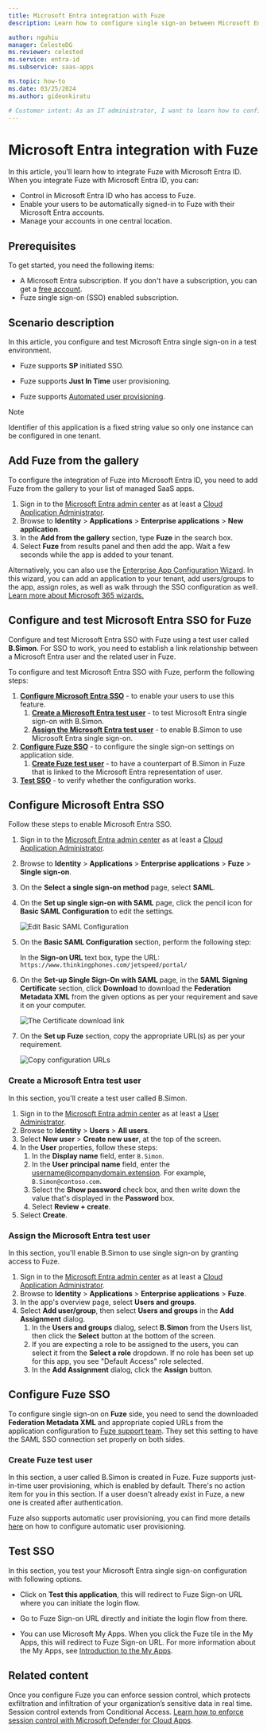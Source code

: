 ```yaml
---
title: Microsoft Entra integration with Fuze
description: Learn how to configure single sign-on between Microsoft Entra ID and Fuze.

author: nguhiu
manager: CelesteDG
ms.reviewer: celested
ms.service: entra-id
ms.subservice: saas-apps

ms.topic: how-to
ms.date: 03/25/2024
ms.author: gideonkiratu

# Customer intent: As an IT administrator, I want to learn how to configure single sign-on between Microsoft Entra ID and Fuze so that I can control who has access to Fuze, enable automatic sign-in with Microsoft Entra accounts, and manage my accounts in one central location.
---
```

# Microsoft Entra integration with Fuze

In this article,  you'll learn how to integrate Fuze with Microsoft Entra ID. When you integrate Fuze with Microsoft Entra ID, you can:

* Control in Microsoft Entra ID who has access to Fuze.
* Enable your users to be automatically signed-in to Fuze with their Microsoft Entra accounts.
* Manage your accounts in one central location.

## Prerequisites

To get started, you need the following items:

* A Microsoft Entra subscription. If you don't have a subscription, you can get a [free account](https://azure.microsoft.com/free/).
* Fuze single sign-on (SSO) enabled subscription.

## Scenario description

In this article,  you configure and test Microsoft Entra single sign-on in a test environment.

* Fuze supports **SP** initiated SSO.

* Fuze supports **Just In Time** user provisioning.

* Fuze supports [Automated user provisioning](fuze-provisioning-tutorial.md).

> [!NOTE]
> Identifier of this application is a fixed string value so only one instance can be configured in one tenant.

## Add Fuze from the gallery

To configure the integration of Fuze into Microsoft Entra ID, you need to add Fuze from the gallery to your list of managed SaaS apps.

1. Sign in to the [Microsoft Entra admin center](https://entra.microsoft.com) as at least a [Cloud Application Administrator](~/identity/role-based-access-control/permissions-reference.md#cloud-application-administrator).
1. Browse to **Identity** > **Applications** > **Enterprise applications** > **New application**.
1. In the **Add from the gallery** section, type **Fuze** in the search box.
1. Select **Fuze** from results panel and then add the app. Wait a few seconds while the app is added to your tenant.

 Alternatively, you can also use the [Enterprise App Configuration Wizard](https://portal.office.com/AdminPortal/home?Q=Docs#/azureadappintegration). In this wizard, you can add an application to your tenant, add users/groups to the app, assign roles, as well as walk through the SSO configuration as well. [Learn more about Microsoft 365 wizards.](/microsoft-365/admin/misc/azure-ad-setup-guides)

<a name='configure-and-test-azure-ad-sso-for-fuze'></a>

## Configure and test Microsoft Entra SSO for Fuze

Configure and test Microsoft Entra SSO with Fuze using a test user called **B.Simon**. For SSO to work, you need to establish a link relationship between a Microsoft Entra user and the related user in Fuze.

To configure and test Microsoft Entra SSO with Fuze, perform the following steps:

1. **[Configure Microsoft Entra SSO](#configure-azure-ad-sso)** - to enable your users to use this feature.
    1. **[Create a Microsoft Entra test user](#create-an-azure-ad-test-user)** - to test Microsoft Entra single sign-on with B.Simon.
    1. **[Assign the Microsoft Entra test user](#assign-the-azure-ad-test-user)** - to enable B.Simon to use Microsoft Entra single sign-on.
1. **[Configure Fuze SSO](#configure-fuze-sso)** - to configure the single sign-on settings on application side.
    1. **[Create Fuze test user](#create-fuze-test-user)** - to have a counterpart of B.Simon in Fuze that is linked to the Microsoft Entra representation of user.
1. **[Test SSO](#test-sso)** - to verify whether the configuration works.

<a name='configure-azure-ad-sso'></a>

## Configure Microsoft Entra SSO

Follow these steps to enable Microsoft Entra SSO.

1. Sign in to the [Microsoft Entra admin center](https://entra.microsoft.com) as at least a [Cloud Application Administrator](~/identity/role-based-access-control/permissions-reference.md#cloud-application-administrator).
1. Browse to **Identity** > **Applications** > **Enterprise applications** > **Fuze** > **Single sign-on**.
1. On the **Select a single sign-on method** page, select **SAML**.
1. On the **Set up single sign-on with SAML** page, click the pencil icon for **Basic SAML Configuration** to edit the settings.

   ![Edit Basic SAML Configuration](common/edit-urls.png)

1. On the **Basic SAML Configuration** section, perform the following step:

    In the **Sign-on URL** text box, type the URL:
    `https://www.thinkingphones.com/jetspeed/portal/`

1. On the **Set-up Single Sign-On with SAML** page, in the **SAML Signing Certificate** section, click **Download** to download the **Federation Metadata XML** from the given options as per your requirement and save it on your computer.

	![The Certificate download link](common/metadataxml.png)

1. On the **Set up Fuze** section, copy the appropriate URL(s) as per your requirement.

	![Copy configuration URLs](common/copy-configuration-urls.png)

<a name='create-an-azure-ad-test-user'></a>

### Create a Microsoft Entra test user 

In this section, you'll create a test user called B.Simon.

1. Sign in to the [Microsoft Entra admin center](https://entra.microsoft.com) as at least a [User Administrator](~/identity/role-based-access-control/permissions-reference.md#user-administrator).
1. Browse to **Identity** > **Users** > **All users**.
1. Select **New user** > **Create new user**, at the top of the screen.
1. In the **User** properties, follow these steps:
   1. In the **Display name** field, enter `B.Simon`.  
   1. In the **User principal name** field, enter the username@companydomain.extension. For example, `B.Simon@contoso.com`.
   1. Select the **Show password** check box, and then write down the value that's displayed in the **Password** box.
   1. Select **Review + create**.
1. Select **Create**.

<a name='assign-the-azure-ad-test-user'></a>

### Assign the Microsoft Entra test user

In this section, you'll enable B.Simon to use single sign-on by granting access to Fuze.

1. Sign in to the [Microsoft Entra admin center](https://entra.microsoft.com) as at least a [Cloud Application Administrator](~/identity/role-based-access-control/permissions-reference.md#cloud-application-administrator).
1. Browse to **Identity** > **Applications** > **Enterprise applications** > **Fuze**.
1. In the app's overview page, select **Users and groups**.
1. Select **Add user/group**, then select **Users and groups** in the **Add Assignment** dialog.
   1. In the **Users and groups** dialog, select **B.Simon** from the Users list, then click the **Select** button at the bottom of the screen.
   1. If you are expecting a role to be assigned to the users, you can select it from the **Select a role** dropdown. If no role has been set up for this app, you see "Default Access" role selected.
   1. In the **Add Assignment** dialog, click the **Assign** button.

## Configure Fuze SSO

To configure single sign-on on **Fuze** side, you need to send the downloaded **Federation Metadata XML** and appropriate copied URLs from the application configuration to [Fuze support team](https://www.fuze.com/support). They set this setting to have the SAML SSO connection set properly on both sides.

### Create Fuze test user

In this section, a user called B.Simon is created in Fuze. Fuze supports just-in-time user provisioning, which is enabled by default. There's no action item for you in this section. If a user doesn't already exist in Fuze, a new one is created after authentication.

Fuze also supports automatic user provisioning, you can find more details [here](./fuze-provisioning-tutorial.md) on how to configure automatic user provisioning.

## Test SSO

In this section, you test your Microsoft Entra single sign-on configuration with following options. 

* Click on **Test this application**, this will redirect to Fuze Sign-on URL where you can initiate the login flow. 

* Go to Fuze Sign-on URL directly and initiate the login flow from there.

* You can use Microsoft My Apps. When you click the Fuze tile in the My Apps, this will redirect to Fuze Sign-on URL. For more information about the My Apps, see [Introduction to the My Apps](https://support.microsoft.com/account-billing/sign-in-and-start-apps-from-the-my-apps-portal-2f3b1bae-0e5a-4a86-a33e-876fbd2a4510).

## Related content

Once you configure Fuze you can enforce session control, which protects exfiltration and infiltration of your organization’s sensitive data in real time. Session control extends from Conditional Access. [Learn how to enforce session control with Microsoft Defender for Cloud Apps](/cloud-app-security/proxy-deployment-aad).
